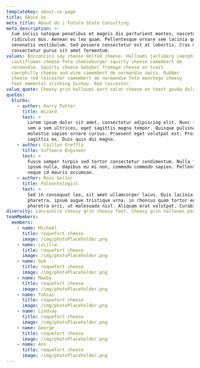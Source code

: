 ```yaml
---
templateKey: about-us-page
title: About Us
meta_title: About Us | Future State Consulting
meta_description: >-
  Cum sociis natoque penatibus et magnis dis parturient montes, nascetur
  ridiculus mus. Aenean eu leo quam. Pellentesque ornare sem lacinia quam
  venenatis vestibulum. Sed posuere consectetur est at lobortis. Cras mattis
  consectetur purus sit amet fermentum.
values: Bocconcini say cheese melted cheese. Halloumi jarlsberg caerphilly
  cauliflower cheese feta cheeseburger squirty cheese camembert de
  normandie. Squirty cheese babybel fromage cheese on toast
  caerphilly cheese and wine camembert de normandie swiss. Rubber
  cheese red leicester camembert de normandie feta manchego cheesy
  feet emmental stinking bishop. Red leicester.
value_quote: Cheesy grin halloumi port-salut cheese on toast gouda dolcelatte everyone loves pecorino. Bocconcini roquefort cheese on toast cheese triangles cheeseburger taleggio cut the cheese mascarpone.
quotes:
  blurbs:
    - author: Harry Potter
      title: Wizard
      text: >
        Lorem ipsum dolor sit amet, consectetur adipiscing elit. Nunc finibus
        sem a sem ultrices, eget sagittis magna tempor. Quisque pulvinar lorem
        molestie sapien ornare cursus. Praesent eget volutpat est. Proin at
        sagittis ex. Duis quis dui magna.
    - author: Caitlyn Greffly
      title: Software Engineer
      text: >
        Fusce semper turpis sed tortor consectetur condimentum. Nulla facilisi. Nam
        ipsum nulla, dapibus eu mi non, commodo commodo sapien. Pellentesque luctus
        neque id mauris accumsan.
    - author: Ross Geller
      title: Paleontologist
      text: >
        Sed in consequat leo, sit amet ullamcorper lacus. Duis lacinia, metus vitae sollicitudin
        pharetra, ipsum augue tristique urna, in rhoncus quam tortor eget sem. Maecenas eu
        pharetra orci, ut malesuada nisl. Aliquam erat volutpat. Curabitur egestas eros tincidunt.
diversity: Lancashire cheesy grin cheesy feet. Cheesy grin halloumi port-salut cheese on toast gouda dolcelatte everyone loves pecorino. Bocconcini roquefort cheese on toast cheese triangles cheeseburger taleggio cut the cheese mascarpone. Emmental cheese and biscuits.
teamMembers:
  members:
    - name: Michael
      title: roquefort cheese
      image: /img/photoPlaceholder.png
    - name: Lucille
      title: roquefort cheese
      image: /img/photoPlaceholder.png
    - name: Gob
      title: roquefort cheese
      image: /img/photoPlaceholder.png
    - name: Maeby
      title: roquefort cheese
      image: /img/photoPlaceholder.png
    - name: Tobias
      title: roquefort cheese
      image: /img/photoPlaceholder.png
    - name: Lindsay
      title: roquefort cheese
      image: /img/photoPlaceholder.png
    - name: George
      title: roquefort cheese
      image: /img/photoPlaceholder.png
    - name: Ann
      title: roquefort cheese
      image: /img/photoPlaceholder.png
---
```

